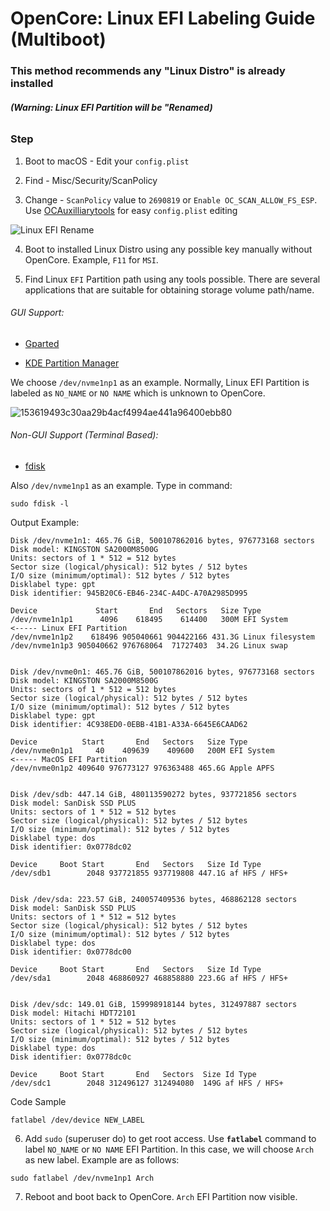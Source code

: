 # OpenCore: Linux EFI Labeling Guide (Multiboot)

### This method recommends any **"Linux Distro"** is already installed

###### **(Warning: Linux EFI Partition will be "Renamed)**

### Step

1. Boot to macOS - Edit your `config.plist`
  
2. Find - Misc/Security/ScanPolicy
  
3. Change - `ScanPolicy` value to `2690819` or `Enable OC_SCAN_ALLOW_FS_ESP`. Use [OCAuxilliarytools](https://github.com/ic005k/OCAuxiliaryTools) for easy `config.plist` editing
  

![Linux EFI Rename](https://user-images.githubusercontent.com/72515939/153618855-3c59d86a-8c92-450b-bd15-33c8ef2a3566.png)

4. Boot to installed Linux Distro using any possible key manually without OpenCore. Example, `F11` for `MSI`.
  
5. Find Linux `EFI` Partition path using any tools possible. There are several applications that are suitable for obtaining storage volume path/name.
  

###### GUI Support:

- [Gparted](https://gparted.org)
  
- [KDE Partition Manager](https://github.com/KDE/partitionmanager)
  

We choose `/dev/nvme1np1` as an example. Normally, Linux EFI Partition is labeled as `NO_NAME` or `NO NAME` which is unknown to OpenCore.

![153619493c30aa29b4acf4994ae441a96400ebb80](https://user-images.githubusercontent.com/72515939/153631618-711a7791-ac0e-46af-8bf7-52aeb198498f.png)

###### Non-GUI Support (Terminal Based):

- [fdisk](https://github.com/FDOS/fdisk)

Also `/dev/nvme1np1` as an example. Type in command:

```
sudo fdisk -l
```

Output Example:

```
Disk /dev/nvme1n1: 465.76 GiB, 500107862016 bytes, 976773168 sectors
Disk model: KINGSTON SA2000M8500G                   
Units: sectors of 1 * 512 = 512 bytes
Sector size (logical/physical): 512 bytes / 512 bytes
I/O size (minimum/optimal): 512 bytes / 512 bytes
Disklabel type: gpt
Disk identifier: 945B20C6-EB46-234C-A4DC-A70A2985D995

Device             Start       End   Sectors   Size Type
/dev/nvme1n1p1      4096    618495    614400   300M EFI System       <----- Linux EFI Partition
/dev/nvme1n1p2    618496 905040661 904422166 431.3G Linux filesystem
/dev/nvme1n1p3 905040662 976768064  71727403  34.2G Linux swap


Disk /dev/nvme0n1: 465.76 GiB, 500107862016 bytes, 976773168 sectors
Disk model: KINGSTON SA2000M8500G                   
Units: sectors of 1 * 512 = 512 bytes
Sector size (logical/physical): 512 bytes / 512 bytes
I/O size (minimum/optimal): 512 bytes / 512 bytes
Disklabel type: gpt
Disk identifier: 4C938ED0-0EBB-41B1-A33A-6645E6CAAD62

Device          Start       End   Sectors   Size Type
/dev/nvme0n1p1     40    409639    409600   200M EFI System          <----- MacOS EFI Partition
/dev/nvme0n1p2 409640 976773127 976363488 465.6G Apple APFS


Disk /dev/sdb: 447.14 GiB, 480113590272 bytes, 937721856 sectors
Disk model: SanDisk SSD PLUS
Units: sectors of 1 * 512 = 512 bytes
Sector size (logical/physical): 512 bytes / 512 bytes
I/O size (minimum/optimal): 512 bytes / 512 bytes
Disklabel type: dos
Disk identifier: 0x0778dc02

Device     Boot Start       End   Sectors   Size Id Type
/dev/sdb1        2048 937721855 937719808 447.1G af HFS / HFS+


Disk /dev/sda: 223.57 GiB, 240057409536 bytes, 468862128 sectors
Disk model: SanDisk SSD PLUS
Units: sectors of 1 * 512 = 512 bytes
Sector size (logical/physical): 512 bytes / 512 bytes
I/O size (minimum/optimal): 512 bytes / 512 bytes
Disklabel type: dos
Disk identifier: 0x0778dc00

Device     Boot Start       End   Sectors   Size Id Type
/dev/sda1        2048 468860927 468858880 223.6G af HFS / HFS+


Disk /dev/sdc: 149.01 GiB, 159998918144 bytes, 312497887 sectors
Disk model: Hitachi HDT72101
Units: sectors of 1 * 512 = 512 bytes
Sector size (logical/physical): 512 bytes / 512 bytes
I/O size (minimum/optimal): 512 bytes / 512 bytes
Disklabel type: dos
Disk identifier: 0x0778dc0c

Device     Boot Start       End   Sectors  Size Id Type
/dev/sdc1        2048 312496127 312494080  149G af HFS / HFS+
```

Code Sample

```
fatlabel /dev/device NEW_LABEL
```

6. Add `sudo` (superuser do) to get root access. Use **`fatlabel`** command to label `NO_NAME` or `NO NAME` EFI Partition. In this case, we will choose `Arch` as new label. Example are as follows:

```
sudo fatlabel /dev/nvme1np1 Arch
```

7. Reboot and boot back to OpenCore. `Arch` EFI Partition now visible.
